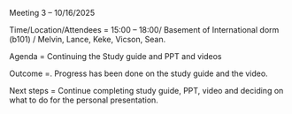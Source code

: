 Meeting 3 – 10/16/2025
	
Time/Location/Attendees 	= 15:00 – 18:00/ Basement of International dorm (b101)   / Melvin, Lance, Keke, Vicson, Sean.
	
Agenda 	= Continuing the Study guide and PPT and videos
	
Outcome 	=. Progress has been done on the study guide and the video. 
	
Next 	steps = Continue completing study guide, PPT, video and deciding on what to do for the personal presentation. 